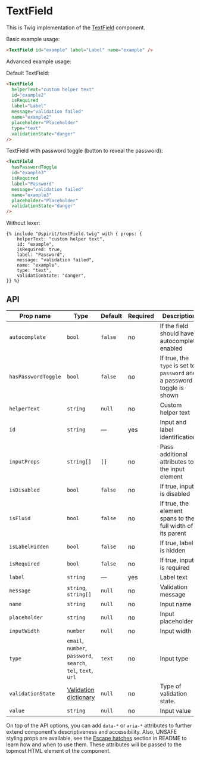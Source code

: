 # TextField

This is Twig implementation of the [TextField] component.

Basic example usage:

```html
<TextField id="example" label="Label" name="example" />
```

Advanced example usage:

Default TextField:

```html
<TextField
  helperText="custom helper text"
  id="example2"
  isRequired
  label="Label"
  message="validation failed"
  name="example2"
  placeholder="Placeholder"
  type="text"
  validationState="danger"
/>
```

TextField with password toggle (button to reveal the password):

```html
<TextField
  hasPasswordToggle
  id="example3"
  isRequired
  label="Password"
  message="validation failed"
  name="example3"
  placeholder="Placeholder"
  validationState="danger"
/>
```

Without lexer:

```twig
{% include "@spirit/textField.twig" with { props: {
    helperText: "custom helper text",
    id: "example",
    isRequired: true,
    label: "Password",
    message: "validation failed",
    name: "example",
    type: "text",
    validationState: "danger",
}} %}
```

## API

| Prop name           | Type                                                          | Default | Required | Description                                                             |
| ------------------- | ------------------------------------------------------------- | ------- | -------- | ----------------------------------------------------------------------- |
| `autocomplete`      | `bool`                                                        | `false` | no       | If the field should have autocomplete enabled                           |
| `hasPasswordToggle` | `bool`                                                        | `false` | no       | If true, the `type` is set to `password` and a password toggle is shown |
| `helperText`        | `string`                                                      | `null`  | no       | Custom helper text                                                      |
| `id`                | `string`                                                      | —       | yes      | Input and label identification                                          |
| `inputProps`        | `string[]`                                                    | `[]`    | no       | Pass additional attributes to the input element                         |
| `isDisabled`        | `bool`                                                        | `false` | no       | If true, input is disabled                                              |
| `isFluid`           | `bool`                                                        | `false` | no       | If true, the element spans to the full width of its parent              |
| `isLabelHidden`     | `bool`                                                        | `false` | no       | If true, label is hidden                                                |
| `isRequired`        | `bool`                                                        | `false` | no       | If true, input is required                                              |
| `label`             | `string`                                                      | —       | yes      | Label text                                                              |
| `message`           | `string`, `string[]`                                          | `null`  | no       | Validation message                                                      |
| `name`              | `string`                                                      | `null`  | no       | Input name                                                              |
| `placeholder`       | `string`                                                      | `null`  | no       | Input placeholder                                                       |
| `inputWidth`        | `number`                                                      | `null`  | no       | Input width                                                             |
| `type`              | `email`, `number`, `password`, `search`, `tel`, `text`, `url` | `text`  | no       | Input type                                                              |
| `validationState`   | [Validation dictionary][dictionary-validation]                | `null`  | no       | Type of validation state.                                               |
| `value`             | `string`                                                      | `null`  | no       | Input value                                                             |

On top of the API options, you can add `data-*` or `aria-*` attributes to
further extend component's descriptiveness and accessibility. Also, UNSAFE styling props are available,
see the [Escape hatches][escape-hatches] section in README to learn how and when to use them.
These attributes will be passed to the topmost HTML element of the component.

[textfield]: https://github.com/lmc-eu/spirit-design-system/tree/main/packages/web/src/scss/components/TextField
[dictionary-validation]: https://github.com/lmc-eu/spirit-design-system/blob/main/docs/DICTIONARIES.md#validation
[escape-hatches]: https://github.com/lmc-eu/spirit-design-system/tree/main/packages/web-twig/README.md#escape-hatches
